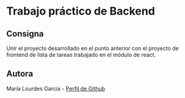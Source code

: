 # Trabajo práctico de Backend
## Consigna
Unir el proyecto desarrollado en el punto anterior con el proyecto de frontend de lista de tareas trabajado en el módulo de react.

## Autora
María Lourdes Garcia - [Perfil de Github](https://github.com/lourdesgarciafyl)